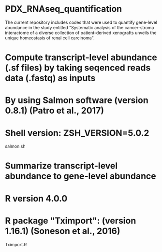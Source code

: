 # PDX_RNAseq_quantification

The current repository includes codes that were used to quantify gene-level abundance in the study entitled "Systematic analysis of the cancer-stroma interactome of a diverse collection of patient-derived xenografts unveils the unique homeostasis of renal cell carcinoma".  


# Compute transcript-level abundance (.sf files) by taking seqenced reads data (.fastq) as inputs
# By using Salmon software (version 0.8.1) (Patro et al., 2017)
# Shell version: ZSH_VERSION=5.0.2
salmon.sh


# Summarize transcript-level abundance to gene-level abundance
# R version 4.0.0
# R package "Tximport": (version 1.16.1) (Soneson et al., 2016)  
Tximport.R
